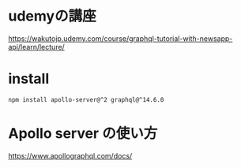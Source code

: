 # udemyの講座
https://wakutojp.udemy.com/course/graphql-tutorial-with-newsapp-api/learn/lecture/

# install

`npm install apollo-server@^2 graphql@^14.6.0`

# Apollo server の使い方
https://www.apollographql.com/docs/

